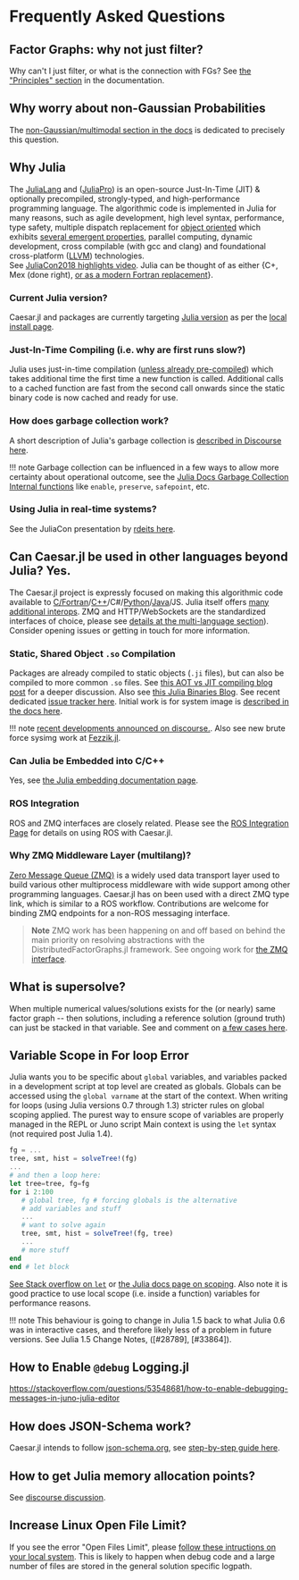 # Frequently Asked Questions

## Factor Graphs: why not just filter? 

Why can't I just filter, or what is the connection with FGs? See [the "Principles" section](https://juliarobotics.org/Caesar.jl/latest/principles/filterCorrespondence/) in the documentation. 

## Why worry about non-Gaussian Probabilities

The [non-Gaussian/multimodal section in the docs](https://juliarobotics.org/Caesar.jl/latest/concepts/concepts/#Why/Where-does-non-Gaussian-data-come-from?-1) is dedicated to precisely this question.

## Why Julia
The [JuliaLang](https://julialang.org/) and ([JuliaPro](https://juliacomputing.com/)) is an open-source Just-In-Time (JIT) & optionally precompiled, strongly-typed, and high-performance programming language.
The algorithmic code is implemented in Julia for many reasons, such as agile development, high level syntax, performance, type safety, multiple dispatch replacement for [object oriented](https://invenia.github.io/blog/2019/10/30/julialang-features-part-1/) which exhibits [several emergent properties](https://invenia.github.io/blog/2019/11/06/julialang-features-part-2/), parallel computing, dynamic development, cross compilable (with gcc and clang) and foundational cross-platform ([LLVM](http:///www.llvm.org)) technologies.  
See [JuliaCon2018 highlights video](https://www.youtube.com/watch?v=baR02tlea5Y).  Julia can be thought of as either {C+, Mex (done right), [or as a modern Fortran replacement](https://arstechnica.com/science/2020/10/the-unreasonable-effectiveness-of-the-julia-programming-language/)}.

### Current Julia version?
Caesar.jl and packages are currently targeting [Julia version](https://julialang.org/downloads/) as per the [local install page](https://juliarobotics.org/Caesar.jl/latest/installation_environment/).

### Just-In-Time Compiling (i.e. why are first runs slow?)
Julia uses just-in-time compilation ([unless already pre-compiled](https://stackoverflow.com/questions/40116045/why-is-julia-taking-a-long-time-on-the-first-call-into-my-module))
 which takes additional time the first time a new function is called. Additional calls to a cached function are fast from the second call onwards since the static binary code is now cached and ready for use.

### How does garbage collection work?

A short description of Julia's garbage collection is [described in Discourse here](https://discourse.julialang.org/t/details-about-julias-garbage-collector-reference-counting/18021/3).

!!! note
    Garbage collection can be influenced in a few ways to allow more certainty about operational outcome, see the [Julia Docs Garbage Collection Internal functions](https://docs.julialang.org/en/v1/base/base/#Internals-1) like `enable`, `preserve`, `safepoint`, etc.

### Using Julia in real-time systems?

See the JuliaCon presentation by [rdeits here](https://www.youtube.com/watch?v=dmWQtI3DFFo).

## Can Caesar.jl be used in other languages beyond Julia? Yes.
The Caesar.jl project is expressly focused on making this algorithmic code available to [C/Fortran](https://docs.julialang.org/en/v1/manual/calling-c-and-fortran-code/)/[C++](https://juliacomputing.com/blog/2017/12/01/cxx-and-cxxwrap-intro.html)/C#/[Python](https://github.com/JuliaPy/PyCall.jl)/[Java](https://github.com/JuliaInterop/JavaCall.jl)/JS.  Julia itself offers [many additional interops](https://github.com/JuliaInterop).  ZMQ and HTTP/WebSockets are the standardized interfaces of choice, please see [details at the multi-language section](https://www.juliarobotics.org/Caesar.jl/latest/concepts/multilang/)).  Consider opening issues or getting in touch for more information.

### Static, Shared Object `.so` Compilation

Packages are already compiled to static objects (`.ji` files), but can also be compiled to more common `.so` files.  See [this AOT vs JIT compiling blog post](https://juliacomputing.com/blog/2016/02/09/static-julia.html) for a deeper discussion.  Also see [this Julia Binaries Blog](https://medium.com/@sdanisch/compiling-julia-binaries-ddd6d4e0caf4).  See recent dedicated [issue tracker here](https://github.com/JuliaRobotics/RoME.jl/issues/288).  Initial work is for system image is [described in the docs here](https://juliarobotics.org/Caesar.jl/latest/installation_environment/#Ahead-Of-Time-Compile-RoME.so-1).

!!! note
    [recent developments announced on discourse.](https://discourse.julialang.org/t/ann-packagecompiler-with-incremental-system-images/20489).  Also see new brute force sysimg work at [Fezzik.jl](https://github.com/TsurHerman/Fezzik).

### Can Julia be Embedded into C/C++
Yes, see [the Julia embedding documentation page](https://docs.julialang.org/en/v1/manual/embedding/index.html).

### ROS Integration

ROS and ZMQ interfaces are closely related.  Please see the [ROS Integration Page](examples/using_ros.md) for details on using ROS with Caesar.jl.

### Why ZMQ Middleware Layer (multilang)?
[Zero Message Queue (ZMQ)](https://zeromq.org/) is a widely used data transport layer used to build various other multiprocess middleware with wide support among other programming languages.  Caesar.jl has on been used with a direct ZMQ type link, which is similar to a ROS workflow.  Contributions are welcome for binding ZMQ endpoints for a non-ROS messaging interface.

> **Note** ZMQ work has been happening on and off based on behind the main priority on resolving abstractions with the DistributedFactorGraphs.jl framework.  See ongoing work for [the ZMQ interface](https://www.juliarobotics.org/Caesar.jl/latest/concepts/multilang/#ZMQ-Messaging-Interface-1).

## What is supersolve?

When multiple numerical values/solutions exists for the (or nearly) same factor graph -- then solutions, including a reference solution (ground truth) can just be stacked in that variable.  See and comment on [a few cases here](https://github.com/JuliaRobotics/DistributedFactorGraphs.jl/issues/182#issuecomment-545979307).

## Variable Scope in For loop Error
Julia wants you to be specific about `global` variables, and variables packed in a development script at top level are created as globals.  Globals can be accessed using the `global varname` at the start of the context.  When writing for loops (using Julia versions 0.7 through 1.3) stricter rules on global scoping applied.  The purest way to ensure scope of variables are properly managed in the REPL or Juno script Main context is using the `let` syntax (not required post Julia 1.4).
```julia
fg = ...
tree, smt, hist = solveTree!(fg)
...
# and then a loop here:
let tree=tree, fg=fg
for i 2:100
   # global tree, fg # forcing globals is the alternative
   # add variables and stuff
   ...
   # want to solve again
   tree, smt, hist = solveTree!(fg, tree)
   ...
   # more stuff
end
end # let block
```
[See Stack overflow on `let`](https://stackoverflow.com/questions/51930537/scope-of-variables-in-julia) or [the Julia docs page on scoping](https://docs.julialang.org/en/v1/manual/variables-and-scoping/index.html).  Also note it is good practice to use local scope (i.e. inside a function) variables for performance reasons.

!!! note
    This behaviour is going to change in Julia 1.5 back to what Julia 0.6 was in interactive cases, and therefore likely less of a problem in future versions.  See Julia 1.5 Change Notes, ([#28789], [#33864]).

## How to Enable `@debug` Logging.jl

https://stackoverflow.com/questions/53548681/how-to-enable-debugging-messages-in-juno-julia-editor

## How does JSON-Schema work?

Caesar.jl intends to follow [json-schema.org](http://www.json-schema.org), see [step-by-step guide here](https://json-schema.org/learn/getting-started-step-by-step.html).

## How to get Julia memory allocation points?

See [discourse discussion](https://discourse.julialang.org/t/way-to-show-where-memory-allocations-occur/2161/3).

## Increase Linux Open File Limit?

If you see the error "Open Files Limit", please [follow these intructions on your local system](https://easyengine.io/tutorials/linux/increase-open-files-limit/).  This is likely to happen when debug code and a large number of files are stored in the general solution specific logpath.
